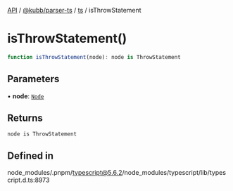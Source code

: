 [API](../../../../../packages.md) / [@kubb/parser-ts](../../../index.md) / [ts](../index.md) / isThrowStatement

# isThrowStatement()

```ts
function isThrowStatement(node): node is ThrowStatement
```

## Parameters

• **node**: [`Node`](../interfaces/Node.md)

## Returns

`node is ThrowStatement`

## Defined in

node\_modules/.pnpm/typescript@5.6.2/node\_modules/typescript/lib/typescript.d.ts:8973
